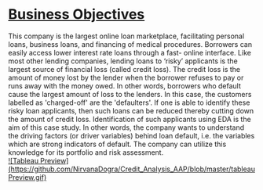 <h1><a href="https://public.tableau.com/views/LoanDatabase_16639653185000/Dashboard1?:language=en-US&:display_count=n&:origin=viz_share_link">Business Objectives</a></h1>
This company is the largest online loan marketplace, facilitating personal loans, business loans, and financing of medical procedures. Borrowers can easily access lower interest rate loans through a fast- online interface.
Like most other lending companies, lending loans to ‘risky’ applicants is the largest source of financial loss (called credit loss). The credit loss is the amount of money lost by the lender when the borrower refuses to pay or runs away with the money owed. In other words, borrowers who default cause the largest amount of loss to the lenders. In this case, the customers labelled as 'charged-off' are the 'defaulters'.
If one is able to identify these risky loan applicants, then such loans can be reduced thereby cutting down the amount of credit loss. Identification of such applicants using EDA is the aim of this case study.
In other words, the company wants to understand the driving factors (or driver variables) behind loan default, i.e. the variables which are strong indicators of default. The company can utilize this knowledge for its portfolio and risk assessment.

<br>
<a href="[https://www.linkedin.com/in/piyush24/](https://public.tableau.com/views/LoanDatabase_16639653185000/Dashboard1?:language=en-US&:display_count=n&:origin=viz_share_link)">![Tableau Preview](https://github.com/NirvanaDogra/Credit_Analysis_AAP/blob/master/tableauPreview.gif)</a>
